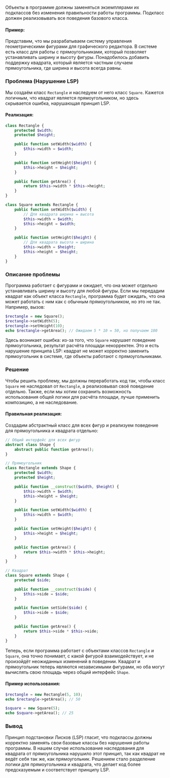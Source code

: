 
Объекты в программе должны заменяться экземплярами их подклассов без изменения правильности работы программы. Подкласс должен реализовывать все поведения базового класса.

#### Пример:

Представим, что мы разрабатываем систему управления геометрическими фигурами для графического редактора. В системе есть класс для работы с прямоугольниками, который позволяет устанавливать ширину и высоту фигуры. Понадобилось добавить поддержку квадрата, который является частным случаем прямоугольника, где ширина и высота всегда равны.

### Проблема (Нарушение LSP)

Мы создаём класс `Rectangle` и наследуем от него класс `Square`. Кажется логичным, что квадрат является прямоугольником, но здесь скрывается ошибка, нарушающая принцип LSP.

#### Реализация:

```PHP
class Rectangle {
    protected $width;
    protected $height;

    public function setWidth($width) {
        $this->width = $width;
    }

    public function setHeight($height) {
        $this->height = $height;
    }

    public function getArea() {
        return $this->width * $this->height;
    }
}

class Square extends Rectangle {
    public function setWidth($width) {
        // Для квадрата ширина = высота
        $this->width = $width;
        $this->height = $width;
    }

    public function setHeight($height) {
        // Для квадрата высота = ширина
        $this->width = $height;
        $this->height = $height;
    }
}

```

### Описание проблемы

Программа работает с фигурами и ожидает, что она может отдельно устанавливать ширину и высоту для любой фигуры. Если мы передадим квадрат как объект класса `Rectangle`, программа будет ожидать, что она может работать с ним как с обычным прямоугольником, но это не так. Например, вызов:

```PHP
$rectangle = new Square();
$rectangle->setWidth(5);
$rectangle->setHeight(10);
echo $rectangle->getArea(); // Ожидаем 5 * 10 = 50, но получаем 100
```

Здесь возникает ошибка: из-за того, что `Square` нарушает поведение прямоугольника, результат расчёта площади некорректен. Это и есть нарушение принципа LSP: квадрат не может корректно заменить прямоугольник в системе, где объекты работают с прямоугольниками.

### Решение

Чтобы решить проблему, мы должны переработать код так, чтобы класс `Square` не наследовал от `Rectangle`, а реализовывал своё поведение отдельно. Также, если мы хотим сохранить возможность использования общей логики для расчёта площади, лучше применить композицию, а не наследование.

#### Правильная реализация:

Создадим абстрактный класс для всех фигур и реализуем поведение для прямоугольника и квадрата отдельно:

```PHP
// Общий интерфейс для всех фигур
abstract class Shape {
    abstract public function getArea();
}

// Прямоугольник
class Rectangle extends Shape {
    protected $width;
    protected $height;

    public function __construct($width, $height) {
        $this->width = $width;
        $this->height = $height;
    }

    public function setWidth($width) {
        $this->width = $width;
    }

    public function setHeight($height) {
        $this->height = $height;
    }

    public function getArea() {
        return $this->width * $this->height;
    }
}

// Квадрат
class Square extends Shape {
    protected $side;

    public function __construct($side) {
        $this->side = $side;
    }

    public function setSide($side) {
        $this->side = $side;
    }

    public function getArea() {
        return $this->side * $this->side;
    }
}
```

Теперь, если программа работает с объектами классов `Rectangle` и `Square`, она точно понимает, с какой фигурой взаимодействует, и не произойдёт неожиданных изменений в поведении. Квадрат и прямоугольник теперь являются независимыми фигурами, но оба могут вычислять свою площадь через общий интерфейс `Shape`.

#### Пример использования:

```PHP
$rectangle = new Rectangle(5, 10);
echo $rectangle->getArea(); // 50

$square = new Square(5);
echo $square->getArea(); // 25
```

### Вывод

Принцип подстановки Лисков (LSP) гласит, что подклассы должны корректно заменять свои базовые классы без нарушения работы программы. В нашем случае использование наследования для квадрата от прямоугольника нарушило этот принцип, так как квадрат не ведёт себя так же, как прямоугольник. Решением стало разделение логики для прямоугольника и квадрата, что делает код более предсказуемым и соответствует принципу LSP.